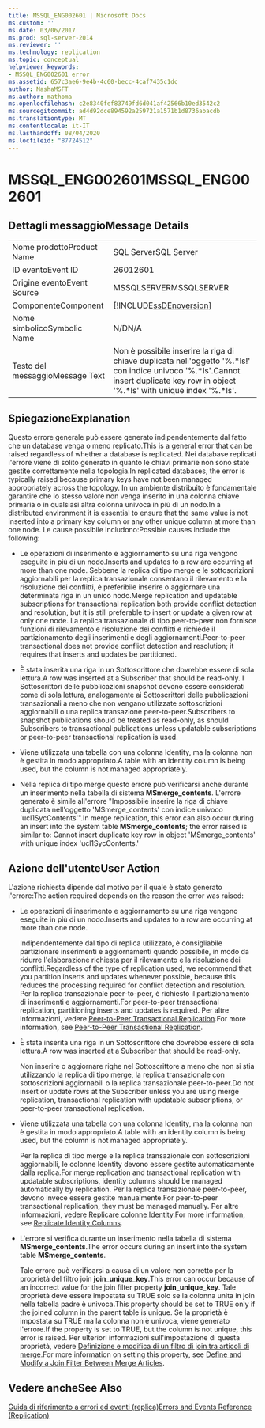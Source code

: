 ```yaml
---
title: MSSQL_ENG002601 | Microsoft Docs
ms.custom: ''
ms.date: 03/06/2017
ms.prod: sql-server-2014
ms.reviewer: ''
ms.technology: replication
ms.topic: conceptual
helpviewer_keywords:
- MSSQL_ENG002601 error
ms.assetid: 657c3ae6-9e4b-4c60-becc-4caf7435c1dc
author: MashaMSFT
ms.author: mathoma
ms.openlocfilehash: c2e8340fef83749fd6d041af42566b10ed3542c2
ms.sourcegitcommit: ad4d92dce894592a259721a1571b1d8736abacdb
ms.translationtype: MT
ms.contentlocale: it-IT
ms.lasthandoff: 08/04/2020
ms.locfileid: "87724512"
---
```

# <a name="mssql_eng002601"></a><span data-ttu-id="0f0ad-102">MSSQL_ENG002601</span><span class="sxs-lookup"><span data-stu-id="0f0ad-102">MSSQL_ENG002601</span></span>
    
## <a name="message-details"></a><span data-ttu-id="0f0ad-103">Dettagli messaggio</span><span class="sxs-lookup"><span data-stu-id="0f0ad-103">Message Details</span></span>  
  
|||  
|-|-|  
|<span data-ttu-id="0f0ad-104">Nome prodotto</span><span class="sxs-lookup"><span data-stu-id="0f0ad-104">Product Name</span></span>|<span data-ttu-id="0f0ad-105">SQL Server</span><span class="sxs-lookup"><span data-stu-id="0f0ad-105">SQL Server</span></span>|  
|<span data-ttu-id="0f0ad-106">ID evento</span><span class="sxs-lookup"><span data-stu-id="0f0ad-106">Event ID</span></span>|<span data-ttu-id="0f0ad-107">2601</span><span class="sxs-lookup"><span data-stu-id="0f0ad-107">2601</span></span>|  
|<span data-ttu-id="0f0ad-108">Origine evento</span><span class="sxs-lookup"><span data-stu-id="0f0ad-108">Event Source</span></span>|<span data-ttu-id="0f0ad-109">MSSQLSERVER</span><span class="sxs-lookup"><span data-stu-id="0f0ad-109">MSSQLSERVER</span></span>|  
|<span data-ttu-id="0f0ad-110">Componente</span><span class="sxs-lookup"><span data-stu-id="0f0ad-110">Component</span></span>|[!INCLUDE[ssDEnoversion](../../includes/ssdenoversion-md.md)]|  
|<span data-ttu-id="0f0ad-111">Nome simbolico</span><span class="sxs-lookup"><span data-stu-id="0f0ad-111">Symbolic Name</span></span>|<span data-ttu-id="0f0ad-112">N/D</span><span class="sxs-lookup"><span data-stu-id="0f0ad-112">N/A</span></span>|  
|<span data-ttu-id="0f0ad-113">Testo del messaggio</span><span class="sxs-lookup"><span data-stu-id="0f0ad-113">Message Text</span></span>|<span data-ttu-id="0f0ad-114">Non è possibile inserire la riga di chiave duplicata nell'oggetto '%.\*ls!' con indice univoco '%.\*ls'.</span><span class="sxs-lookup"><span data-stu-id="0f0ad-114">Cannot insert duplicate key row in object '%.\*ls' with unique index '%.\*ls'.</span></span>|  
  
## <a name="explanation"></a><span data-ttu-id="0f0ad-115">Spiegazione</span><span class="sxs-lookup"><span data-stu-id="0f0ad-115">Explanation</span></span>  
 <span data-ttu-id="0f0ad-116">Questo errore generale può essere generato indipendentemente dal fatto che un database venga o meno replicato.</span><span class="sxs-lookup"><span data-stu-id="0f0ad-116">This is a general error that can be raised regardless of whether a database is replicated.</span></span> <span data-ttu-id="0f0ad-117">Nei database replicati l'errore viene di solito generato in quanto le chiavi primarie non sono state gestite correttamente nella topologia.</span><span class="sxs-lookup"><span data-stu-id="0f0ad-117">In replicated databases, the error is typically raised because primary keys have not been managed appropriately across the topology.</span></span> <span data-ttu-id="0f0ad-118">In un ambiente distribuito è fondamentale garantire che lo stesso valore non venga inserito in una colonna chiave primaria o in qualsiasi altra colonna univoca in più di un nodo.</span><span class="sxs-lookup"><span data-stu-id="0f0ad-118">In a distributed environment it is essential to ensure that the same value is not inserted into a primary key column or any other unique column at more than one node.</span></span> <span data-ttu-id="0f0ad-119">Le cause possibile includono:</span><span class="sxs-lookup"><span data-stu-id="0f0ad-119">Possible causes include the following:</span></span>  
  
-   <span data-ttu-id="0f0ad-120">Le operazioni di inserimento e aggiornamento su una riga vengono eseguite in più di un nodo.</span><span class="sxs-lookup"><span data-stu-id="0f0ad-120">Inserts and updates to a row are occurring at more than one node.</span></span> <span data-ttu-id="0f0ad-121">Sebbene la replica di tipo merge e le sottoscrizioni aggiornabili per la replica transazionale consentano il rilevamento e la risoluzione dei conflitti, è preferibile inserire o aggiornare una determinata riga in un unico nodo.</span><span class="sxs-lookup"><span data-stu-id="0f0ad-121">Merge replication and updatable subscriptions for transactional replication both provide conflict detection and resolution, but it is still preferable to insert or update a given row at only one node.</span></span> <span data-ttu-id="0f0ad-122">La replica transazionale di tipo peer-to-peer non fornisce funzioni di rilevamento e risoluzione dei conflitti e richiede il partizionamento degli inserimenti e degli aggiornamenti.</span><span class="sxs-lookup"><span data-stu-id="0f0ad-122">Peer-to-peer transactional does not provide conflict detection and resolution; it requires that inserts and updates be partitioned.</span></span>  
  
-   <span data-ttu-id="0f0ad-123">È stata inserita una riga in un Sottoscrittore che dovrebbe essere di sola lettura.</span><span class="sxs-lookup"><span data-stu-id="0f0ad-123">A row was inserted at a Subscriber that should be read-only.</span></span> <span data-ttu-id="0f0ad-124">I Sottoscrittori delle pubblicazioni snapshot devono essere considerati come di sola lettura, analogamente ai Sottoscrittori delle pubblicazioni transazionali a meno che non vengano utilizzate sottoscrizioni aggiornabili o una replica transazione peer-to-peer.</span><span class="sxs-lookup"><span data-stu-id="0f0ad-124">Subscribers to snapshot publications should be treated as read-only, as should Subscribers to transactional publications unless updatable subscriptions or peer-to-peer transactional replication is used.</span></span>  
  
-   <span data-ttu-id="0f0ad-125">Viene utilizzata una tabella con una colonna Identity, ma la colonna non è gestita in modo appropriato.</span><span class="sxs-lookup"><span data-stu-id="0f0ad-125">A table with an identity column is being used, but the column is not managed appropriately.</span></span>  
  
-   <span data-ttu-id="0f0ad-126">Nella replica di tipo merge questo errore può verificarsi anche durante un inserimento nella tabella di sistema **MSmerge_contents**. L'errore generato è simile all'errore "Impossibile inserire la riga di chiave duplicata nell'oggetto 'MSmerge_contents' con indice univoco 'ucl1SycContents'".</span><span class="sxs-lookup"><span data-stu-id="0f0ad-126">In merge replication, this error can also occur during an insert into the system table **MSmerge_contents**; the error raised is similar to: Cannot insert duplicate key row in object 'MSmerge_contents' with unique index 'ucl1SycContents.'</span></span>  
  
## <a name="user-action"></a><span data-ttu-id="0f0ad-127">Azione dell'utente</span><span class="sxs-lookup"><span data-stu-id="0f0ad-127">User Action</span></span>  
 <span data-ttu-id="0f0ad-128">L'azione richiesta dipende dal motivo per il quale è stato generato l'errore:</span><span class="sxs-lookup"><span data-stu-id="0f0ad-128">The action required depends on the reason the error was raised:</span></span>  
  
-   <span data-ttu-id="0f0ad-129">Le operazioni di inserimento e aggiornamento su una riga vengono eseguite in più di un nodo.</span><span class="sxs-lookup"><span data-stu-id="0f0ad-129">Inserts and updates to a row are occurring at more than one node.</span></span>  
  
     <span data-ttu-id="0f0ad-130">Indipendentemente dal tipo di replica utilizzato, è consigliabile partizionare inserimenti e aggiornamenti quando possibile, in modo da ridurre l'elaborazione richiesta per il rilevamento e la risoluzione dei conflitti.</span><span class="sxs-lookup"><span data-stu-id="0f0ad-130">Regardless of the type of replication used, we recommend that you partition inserts and updates whenever possible, because this reduces the processing required for conflict detection and resolution.</span></span> <span data-ttu-id="0f0ad-131">Per la replica transazionale peer-to-peer, è richiesto il partizionamento di inserimenti e aggiornamenti.</span><span class="sxs-lookup"><span data-stu-id="0f0ad-131">For peer-to-peer transactional replication, partitioning inserts and updates is required.</span></span> <span data-ttu-id="0f0ad-132">Per altre informazioni, vedere [Peer-to-Peer Transactional Replication](transactional/peer-to-peer-transactional-replication.md).</span><span class="sxs-lookup"><span data-stu-id="0f0ad-132">For more information, see [Peer-to-Peer Transactional Replication](transactional/peer-to-peer-transactional-replication.md).</span></span>  
  
-   <span data-ttu-id="0f0ad-133">È stata inserita una riga in un Sottoscrittore che dovrebbe essere di sola lettura.</span><span class="sxs-lookup"><span data-stu-id="0f0ad-133">A row was inserted at a Subscriber that should be read-only.</span></span>  
  
     <span data-ttu-id="0f0ad-134">Non inserire o aggiornare righe nel Sottoscrittore a meno che non si stia utilizzando la replica di tipo merge, la replica transazionale con sottoscrizioni aggiornabili o la replica transazionale peer-to-peer.</span><span class="sxs-lookup"><span data-stu-id="0f0ad-134">Do not insert or update rows at the Subscriber unless you are using merge replication, transactional replication with updatable subscriptions, or peer-to-peer transactional replication.</span></span>  
  
-   <span data-ttu-id="0f0ad-135">Viene utilizzata una tabella con una colonna Identity, ma la colonna non è gestita in modo appropriato.</span><span class="sxs-lookup"><span data-stu-id="0f0ad-135">A table with an identity column is being used, but the column is not managed appropriately.</span></span>  
  
     <span data-ttu-id="0f0ad-136">Per la replica di tipo merge e la replica transazionale con sottoscrizioni aggiornabili, le colonne Identity devono essere gestite automaticamente dalla replica.</span><span class="sxs-lookup"><span data-stu-id="0f0ad-136">For merge replication and transactional replication with updatable subscriptions, identity columns should be managed automatically by replication.</span></span> <span data-ttu-id="0f0ad-137">Per la replica transazionale peer-to-peer, devono invece essere gestite manualmente.</span><span class="sxs-lookup"><span data-stu-id="0f0ad-137">For peer-to-peer transactional replication, they must be managed manually.</span></span> <span data-ttu-id="0f0ad-138">Per altre informazioni, vedere [Replicare colonne Identity](publish/replicate-identity-columns.md).</span><span class="sxs-lookup"><span data-stu-id="0f0ad-138">For more information, see [Replicate Identity Columns](publish/replicate-identity-columns.md).</span></span>  
  
-   <span data-ttu-id="0f0ad-139">L'errore si verifica durante un inserimento nella tabella di sistema **MSmerge_contents**.</span><span class="sxs-lookup"><span data-stu-id="0f0ad-139">The error occurs during an insert into the system table **MSmerge_contents**.</span></span>  
  
     <span data-ttu-id="0f0ad-140">Tale errore può verificarsi a causa di un valore non corretto per la proprietà del filtro join **join_unique_key**.</span><span class="sxs-lookup"><span data-stu-id="0f0ad-140">This error can occur because of an incorrect value for the join filter property **join_unique_key**.</span></span> <span data-ttu-id="0f0ad-141">Tale proprietà deve essere impostata su TRUE solo se la colonna unita in join nella tabella padre è univoca.</span><span class="sxs-lookup"><span data-stu-id="0f0ad-141">This property should be set to TRUE only if the joined column in the parent table is unique.</span></span> <span data-ttu-id="0f0ad-142">Se la proprietà è impostata su TRUE ma la colonna non è univoca, viene generato l'errore.</span><span class="sxs-lookup"><span data-stu-id="0f0ad-142">If the property is set to TRUE, but the column is not unique, this error is raised.</span></span> <span data-ttu-id="0f0ad-143">Per ulteriori informazioni sull'impostazione di questa proprietà, vedere [Definizione e modifica di un filtro di join tra articoli di merge](publish/define-and-modify-a-join-filter-between-merge-articles.md).</span><span class="sxs-lookup"><span data-stu-id="0f0ad-143">For more information on setting this property, see [Define and Modify a Join Filter Between Merge Articles](publish/define-and-modify-a-join-filter-between-merge-articles.md).</span></span>  
  
## <a name="see-also"></a><span data-ttu-id="0f0ad-144">Vedere anche</span><span class="sxs-lookup"><span data-stu-id="0f0ad-144">See Also</span></span>  
 [<span data-ttu-id="0f0ad-145">Guida di riferimento a errori ed eventi &#40;replica&#41;</span><span class="sxs-lookup"><span data-stu-id="0f0ad-145">Errors and Events Reference &#40;Replication&#41;</span></span>](errors-and-events-reference-replication.md)  
  
  
